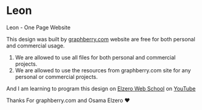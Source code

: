 # Leon
Leon - One Page Website


This design was built by [graphberry.com](https://graphberry.com) website are free for both personal and commercial usage.

1. We are allowed to use all files for both personal and commercial projects.
2. We are allowed to use the resources from graphberry.com site for any personal or commercial projects.

And I am learning to program this design on [Elzero Web School](https://elzero.org/practical-html-css/) on [YouTube](https://www.youtube.com/playlist?list=PLDoPjvoNmBAzHSjcR-HnW9tnxyuye8KbF)

Thanks For graphberry.com and Osama Elzero :heart:
